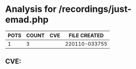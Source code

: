 # Analysis for /recordings/just-emad.php
| POTS | COUNT | CVE | FILE CREATED |
|---|---|---|---|
| 1 | 3 | | 220110-033755 |

## CVE: 